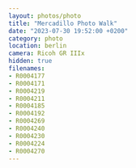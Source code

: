 ```yaml
---
layout: photos/photo
title: "Mercadillo Photo Walk"
date: "2023-07-30 19:52:00 +0200"
category: photo
location: berlin
camera: Ricoh GR IIIx
hidden: true
filenames: 
- R0004177
- R0004171
- R0004219
- R0004211
- R0004185
- R0004192
- R0004269
- R0004240
- R0004230
- R0004224
- R0004270
---
```





